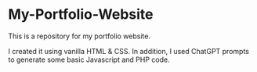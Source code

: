 # My-Portfolio-Website

This is a repository for my portfolio website.

I created it using vanilla HTML & CSS. In addition, I used ChatGPT prompts to generate some basic Javascript and PHP code.  
